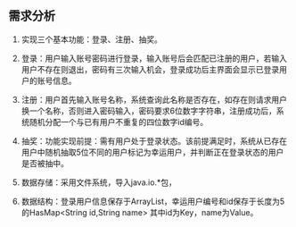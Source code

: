 ## 需求分析
1. 实现三个基本功能：登录、注册、抽奖。

2. 登录：用户输入账号密码进行登录，输入账号后会匹配已注册的用户，若输入用户不存在则退出，密码有三次输入机会，登录成功后主界面会显示已登录用户的账号信息。

3. 注册：用户首先输入账号名称，系统查询此名称是否存在，如存在则请求用户换一个名称，否则进入密码输入，密码要求6位数字字符串，注册成功后，系统随机分配一个与已有用户不重复的四位数字id编号。

4. 抽奖：功能实现前提：需有用户处于登录状态。该前提满足时，系统从已存在用户中随机抽取5位不同的用户标记为幸运用户，并判断正在登录状态的用户是否被抽中。

5. 数据存储：采用文件系统，导入java.io.*包，

6. 数据结构：登录用户信息保存于ArrayList，幸运用户编号和id保存于长度为5的HasMap<String id,String name> 其中id为Key，name为Value。